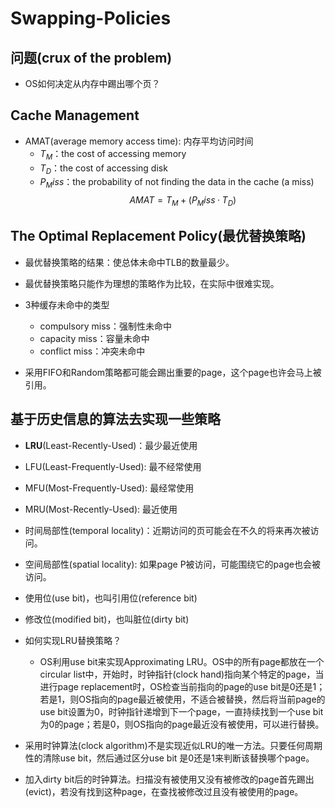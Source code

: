 <!--
 * @Author: JohnJeep
 * @Date: 2020-05-12 21:34:44
 * @LastEditTime: 2020-08-11 20:34:55
 * @LastEditors: Please set LastEditors
 * @Description: 物理内存之外: 策略部分(Policies)
--> 
# Swapping-Policies
## 问题(crux of the problem)
- OS如何决定从内存中踢出哪个页？


## Cache Management
- AMAT(average memory access time): 内存平均访问时间
  - $T_M$：the cost of accessing memory
  - $T_D$：the cost of accessing disk
  - $P_Miss$：the probability of not finding the data in the cache (a miss)
$$AMAT = T_M + (P_Miss · T_D)$$


## The Optimal Replacement Policy(最优替换策略)
- 最优替换策略的结果：使总体未命中TLB的数量最少。
- 最优替换策略只能作为理想的策略作为比较，在实际中很难实现。
- 3种缓存未命中的类型
  - compulsory miss：强制性未命中
  - capacity miss：容量未命中
  - conflict miss：冲突未命中

- 采用FIFO和Random策略都可能会踢出重要的page，这个page也许会马上被引用。


## 基于历史信息的算法去实现一些策略 
- **LRU**(Least-Recently-Used)：最少最近使用
- LFU(Least-Frequently-Used): 最不经常使用
- MFU(Most-Frequently-Used): 最经常使用
- MRU(Most-Recently-Used): 最近使用
- 时间局部性(temporal locality)：近期访问的页可能会在不久的将来再次被访问。
- 空间局部性(spatial locality): 如果page P被访问，可能围绕它的page也会被访问。
- 使用位(use bit)，也叫引用位(reference bit)
- 修改位(modified bit)，也叫脏位(dirty bit)


- 如何实现LRU替换策略？
  - OS利用use bit来实现Approximating LRU。OS中的所有page都放在一个circular list中，开始时，时钟指针(clock hand)指向某个特定的page，当进行page replacement时，OS检查当前指向的page的use bit是0还是1；若是1，则OS指向的page最近被使用，不适合被替换，然后将当前page的use bit设置为0，时钟指针递增到下一个page，一直持续找到一个use bit为0的page；若是0，则OS指向的page最近没有被使用，可以进行替换。


- 采用时钟算法(clock algorithm)不是实现近似LRU的唯一方法。只要任何周期性的清除use bit，然后通过区分use bit 是0还是1来判断该替换哪个page。
- 加入dirty bit后的时钟算法。扫描没有被使用又没有被修改的page首先踢出(evict)，若没有找到这种page，在查找被修改过且没有被使用的page。
